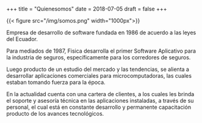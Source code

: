 +++
title = "Quienesomos"
date = 2018-07-05
draft = false
+++

{{< figure src="/img/somos.png" width="1000px">}}


Empresa de desarrollo de software fundada en 1986 de acuerdo a las leyes del Ecuador.

Para mediados de 1987, Fisica desarrolla el primer Software Aplicativo para la industria de seguros, específicamente para los corredores de seguros.

Luego producto de un estudio del mercado y las tendencias, se alienta a desarrollar
aplicaciones comerciales para microcomputadoras, las cuales estaban tomando fuerza para la época.

En la actualidad cuenta con una cartera de clientes, a los cuales les brinda el 
soporte y asesoría técnica en las aplicaciones instaladas, a través de su personal, 
el cual está en constante desarrollo y permanente capacitación producto de los avances tecnológicos. 